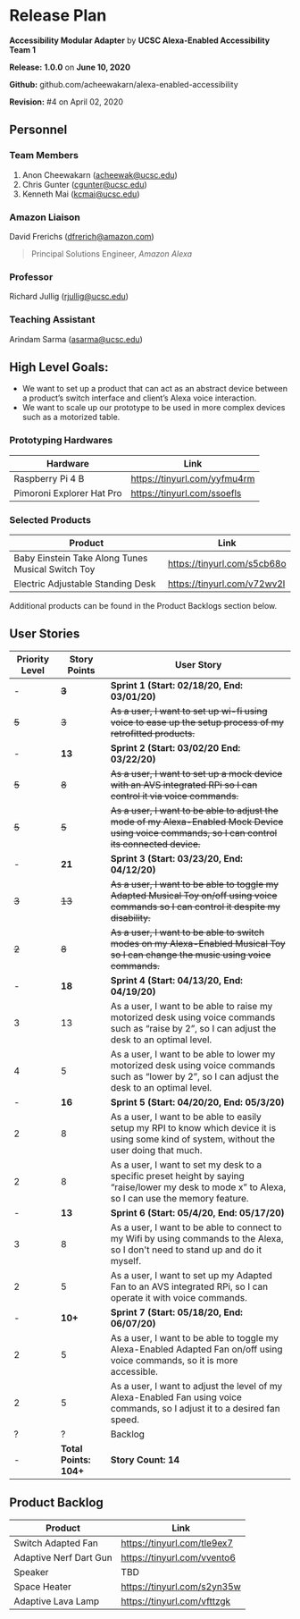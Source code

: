 # Release Plan
**Accessibility Modular Adapter** by  **UCSC Alexa-Enabled Accessibility Team 1**

**Release:** **1.0.0** on **June 10, 2020**

**Github:** github.com/acheewakarn/alexa-enabled-accessibility

**Revision:** #4 on April 02, 2020


## Personnel
### Team Members
1. Anon Cheewakarn (acheewak@ucsc.edu)
2. Chris Gunter (cgunter@ucsc.edu)
3. Kenneth Mai (kcmai@ucsc.edu)

### Amazon Liaison
David Frerichs (dfrerich@amazon.com)
>Principal Solutions Engineer, *Amazon Alexa*

### Professor
Richard Jullig (rjullig@ucsc.edu)

### Teaching Assistant
Arindam Sarma (asarma@ucsc.edu)

## High Level Goals:
* We want to set up a product that can act as an abstract device between a product’s switch interface and client’s Alexa voice interaction. 
* We want to scale up our prototype to be used in more complex devices such as a motorized table.

### Prototyping Hardwares
|Hardware|Link|
|------|------|
|Raspberry Pi 4 B|https://tinyurl.com/yyfmu4rm|
|Pimoroni Explorer Hat Pro|https://tinyurl.com/ssoefls|

### Selected Products
|Product|Link|
|------|------|
|Baby Einstein Take Along Tunes Musical Switch Toy|https://tinyurl.com/s5cb68o|
|Electric Adjustable Standing Desk|https://tinyurl.com/v72wv2l|
  
Additional products can be found in the Product Backlogs section below.

## User Stories
|Priority Level|Story Points|User Story|
|------|------|------|
|-|**~~3~~**|**Sprint 1 (Start: 02/18/20, End: 03/01/20)**|
|~~5~~|~~3~~|~~As a user, I want to set up wi-fi using voice to ease up the setup process of my retrofitted products.~~|
|-|**13**|**Sprint 2 (Start: 03/02/20 End: 03/22/20)**|
|~~5~~|~~8~~|~~As a user, I want to set up a mock device with an AVS integrated RPi so I can control it via voice commands.~~|
|~~5~~|~~5~~|~~As a user, I want to be able to adjust the mode of my Alexa-Enabled Mock Device using voice commands, so I can control its connected device.~~|
|-|**21**|**Sprint 3 (Start: 03/23/20, End: 04/12/20)**|
|~~3~~|~~13~~|~~As a user, I want to be able to toggle my Adapted Musical Toy on/off using voice commands so I can control it despite my disability.~~|
|~~2~~|~~8~~|~~As a user, I want to be able to switch modes on my Alexa-Enabled Musical Toy so I can change the music using voice commands.~~|
|-|**18**|**Sprint 4 (Start: 04/13/20, End: 04/19/20)**|
|3|13|As a user, I want to be able to raise my motorized desk using voice commands such as “raise by 2”, so I can adjust the desk to an optimal level.|
|4|5|As a user, I want to be able to lower my motorized desk using voice commands such as “lower by 2”, so I can adjust the desk to an optimal level.|
|-|**16**|**Sprint 5 (Start: 04/20/20, End: 05/3/20)**|
|2|8|As a user, I want to be able to easily setup my RPI to know which device it is using some kind of system, without the user doing that much.|
|2|8|As a user, I want to set my desk to a specific preset height by saying “raise/lower my desk to mode x” to Alexa, so I can use the memory feature.|
|-|**13**|**Sprint 6 (Start: 05/4/20, End: 05/17/20)**|
|3|8|As a user, I want to be able to connect to my Wifi by using commands to the Alexa, so I don't need to stand up and do it myself.|
|2|5|As a user, I want to set up my Adapted Fan to an AVS integrated RPi, so I can operate it with voice commands.|
|-|**10+**|**Sprint 7 (Start: 05/18/20, End: 06/07/20)**|
|2|5|As a user, I want to be able to toggle my Alexa-Enabled Adapted Fan on/off using voice commands, so it is more accessible.|
|2|5|As a user, I want to adjust the level of my Alexa-Enabled Fan using voice commands, so I adjust it to a desired fan speed.|
|?|?| Backlog|
|-|**Total Points: 104+**|**Story Count: 14**|

## Product Backlog
|Product|Link|
|------|------|
|Switch Adapted Fan|https://tinyurl.com/tle9ex7|
|Adaptive Nerf Dart Gun|https://tinyurl.com/vvento6|
|Speaker|TBD|
|Space Heater|https://tinyurl.com/s2yn35w|
|Adaptive Lava Lamp|https://tinyurl.com/vfttzgk|
